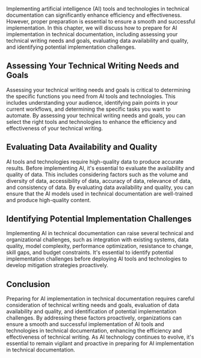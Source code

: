 

Implementing artificial intelligence (AI) tools and technologies in technical documentation can significantly enhance efficiency and effectiveness. However, proper preparation is essential to ensure a smooth and successful implementation. In this chapter, we will discuss how to prepare for AI implementation in technical documentation, including assessing your technical writing needs and goals, evaluating data availability and quality, and identifying potential implementation challenges.

Assessing Your Technical Writing Needs and Goals
------------------------------------------------

Assessing your technical writing needs and goals is critical to determining the specific functions you need from AI tools and technologies. This includes understanding your audience, identifying pain points in your current workflows, and determining the specific tasks you want to automate. By assessing your technical writing needs and goals, you can select the right tools and technologies to enhance the efficiency and effectiveness of your technical writing.

Evaluating Data Availability and Quality
----------------------------------------

AI tools and technologies require high-quality data to produce accurate results. Before implementing AI, it's essential to evaluate the availability and quality of data. This includes considering factors such as the volume and diversity of data, accessibility of data, accuracy of data, relevance of data, and consistency of data. By evaluating data availability and quality, you can ensure that the AI models used in technical documentation are well-trained and produce high-quality content.

Identifying Potential Implementation Challenges
-----------------------------------------------

Implementing AI in technical documentation can raise several technical and organizational challenges, such as integration with existing systems, data quality, model complexity, performance optimization, resistance to change, skill gaps, and budget constraints. It's essential to identify potential implementation challenges before deploying AI tools and technologies to develop mitigation strategies proactively.

Conclusion
----------

Preparing for AI implementation in technical documentation requires careful consideration of technical writing needs and goals, evaluation of data availability and quality, and identification of potential implementation challenges. By addressing these factors proactively, organizations can ensure a smooth and successful implementation of AI tools and technologies in technical documentation, enhancing the efficiency and effectiveness of technical writing. As AI technology continues to evolve, it's essential to remain vigilant and proactive in preparing for AI implementation in technical documentation.
